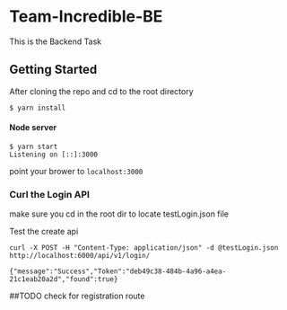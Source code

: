 # Team-Incredible-BE

This is the Backend Task

## Getting Started


After cloning the repo and cd to the root directory

```
$ yarn install
```

#### Node server
```
$ yarn start
Listening on [::]:3000
```

point your brower to `localhost:3000`

### Curl the Login API
make sure you cd in the root dir to locate testLogin.json file

Test the create api
```
curl -X POST -H "Content-Type: application/json" -d @testLogin.json http://localhost:6000/api/v1/login/

{"message":"Success","Token":"deb49c38-484b-4a96-a4ea-21c1eab20a2d","found":true}
```

##TODO check for registration route
